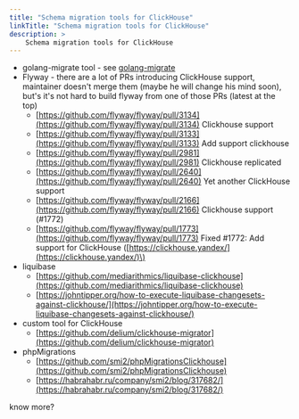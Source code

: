 ```yaml
---
title: "Schema migration tools for ClickHouse"
linkTitle: "Schema migration tools for ClickHouse"
description: >
    Schema migration tools for ClickHouse
---
```


* golang-migrate tool - see [golang-migrate](golang-migrate.md)
* Flyway - there are a lot of PRs introducing ClickHouse support, maintainer doesn't merge them \(maybe he will change his mind soon\), but's it's not hard to build flyway from one of those PRs \(latest at the top\)
  * [https://github.com/flyway/flyway/pull/3134](https://github.com/flyway/flyway/pull/3134) Сlickhouse support 
  * [https://github.com/flyway/flyway/pull/3133](https://github.com/flyway/flyway/pull/3133) Add support clickhouse
  * [https://github.com/flyway/flyway/pull/2981](https://github.com/flyway/flyway/pull/2981) Clickhouse replicated 
  * [https://github.com/flyway/flyway/pull/2640](https://github.com/flyway/flyway/pull/2640) Yet another ClickHouse support
  * [https://github.com/flyway/flyway/pull/2166](https://github.com/flyway/flyway/pull/2166) Clickhouse support \(\#1772\)
  * [https://github.com/flyway/flyway/pull/1773](https://github.com/flyway/flyway/pull/1773) Fixed \#1772: Add support for ClickHouse \([https://clickhouse.yandex/](https://clickhouse.yandex/)\) 
* liquibase
  * [https://github.com/mediarithmics/liquibase-clickhouse](https://github.com/mediarithmics/liquibase-clickhouse)
  * [https://johntipper.org/how-to-execute-liquibase-changesets-against-clickhouse/](https://johntipper.org/how-to-execute-liquibase-changesets-against-clickhouse/)
* custom tool for ClickHouse
  * [https://github.com/delium/clickhouse-migrator](https://github.com/delium/clickhouse-migrator)
* phpMigrations
  * [https://github.com/smi2/phpMigrationsClickhouse](https://github.com/smi2/phpMigrationsClickhouse)
  * [https://habrahabr.ru/company/smi2/blog/317682/](https://habrahabr.ru/company/smi2/blog/317682/)

know more? 


